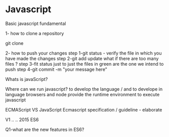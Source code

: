 # Javascript
Basic javascript fundamental

1- how to clone a repository

git clone <link of repository>

2- how to push your changes
step 1-git status - verify the file in which you have made the changes
step 2-git add <file name> update what if there are too many files ?
step 3-fit status just to just the files in green are the one we intend to push
step 4-git commit -m "your message here"

Whats is javaScript?

Where can we run javascript?  to develop the language / and to develope in language
browsers and node provide the runtime environment to execute javascript

ECMAScript VS JavaScript
Ecmascript specification / guideline - elaborate

V1 .. .. 2015 ES6  

Q1-what are the new features in ES6?


